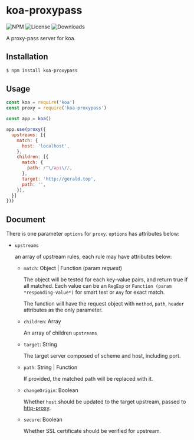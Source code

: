 koa-proxypass
===

![NPM](https://img.shields.io/npm/v/koa-proxypass.svg)
![License](https://img.shields.io/npm/l/koa-proxypass.svg)
![Downloads](https://img.shields.io/npm/dt/koa-proxypass.svg)

A proxy-pass server for koa.

Installation
---
``` sh
$ npm install koa-proxypass
```

Usage
---
``` javascript
const koa = require('koa')
const proxy = require('koa-proxypass')

const app = koa()

app.use(proxy({
  upstreams: [{
    match: {
      host: 'localhost',
    },
    children: [{
      match: {
        path: /^\/api\//,
      },
      target: 'http://gerald.top',
      path: '',
    }],
  }]
}))
```

Document
---
There is one parameter `options` for `proxy`. `options` has attributes below:

* `upstreams`

  an array of upstream rules, each rule may have attributes below:

  * `match`: Object | Function (param *request*)

    The object will be tested for each key-value pairs, and return true if all matched. Each value can be an `RegExp` or `Function (param *responding-value*)` for smart test or `Any` for exact match.

    The function will have the request object with `method`, `path`, `header` attributes as the only parameter.

  * `children`: Array

    An array of children `upstreams`

  * `target`: String

    The target server composed of scheme and host, including port.

  * `path`: String | Function

    If provided, the matched path will be replaced with it.

  * `changeOrigin`: Boolean

    Whether `host` should be updated to the target upstream, passed to [http-proxy](https://github.com/nodejitsu/node-http-proxy).

  * `secure`: Boolean

    Whether SSL certificate should be verified for upstream.
